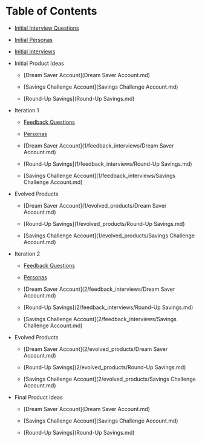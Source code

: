 # Table of Contents

- [Initial Interview Questions](init_interview_questions.md)

- [Initial Personas](personas/init_personas.md)

- [Initial Interviews](init_interviews.md)

- Initial Product Ideas

  - [Dream Saver Account](Dream Saver Account.md)

  - [Savings Challenge Account](Savings Challenge Account.md)

  - [Round-Up Savings](Round-Up Savings.md)

- Iteration 1

  - [Feedback Questions](1/feedback_questions.md)

  - [Personas](1/personas.md)

  - [Dream Saver Account](1/feedback_interviews/Dream Saver Account.md)

  - [Round-Up Savings](1/feedback_interviews/Round-Up Savings.md)

  - [Savings Challenge Account](1/feedback_interviews/Savings Challenge Account.md)

- Evolved Products

  - [Dream Saver Account](1/evolved_products/Dream Saver Account.md)

  - [Round-Up Savings](1/evolved_products/Round-Up Savings.md)

  - [Savings Challenge Account](1/evolved_products/Savings Challenge Account.md)

- Iteration 2

  - [Feedback Questions](2/feedback_questions.md)

  - [Personas](2/personas.md)

  - [Dream Saver Account](2/feedback_interviews/Dream Saver Account.md)

  - [Round-Up Savings](2/feedback_interviews/Round-Up Savings.md)

  - [Savings Challenge Account](2/feedback_interviews/Savings Challenge Account.md)

- Evolved Products

  - [Dream Saver Account](2/evolved_products/Dream Saver Account.md)

  - [Round-Up Savings](2/evolved_products/Round-Up Savings.md)

  - [Savings Challenge Account](2/evolved_products/Savings Challenge Account.md)

- Final Product Ideas

  - [Dream Saver Account](Dream Saver Account.md)

  - [Savings Challenge Account](Savings Challenge Account.md)

  - [Round-Up Savings](Round-Up Savings.md)

